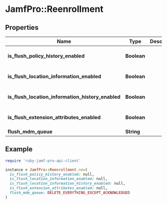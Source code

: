 # JamfPro::Reenrollment

## Properties

| Name | Type | Description | Notes |
| ---- | ---- | ----------- | ----- |
| **is_flush_policy_history_enabled** | **Boolean** |  | [optional][default to false] |
| **is_flush_location_information_enabled** | **Boolean** |  | [optional][default to false] |
| **is_flush_location_information_history_enabled** | **Boolean** |  | [optional][default to false] |
| **is_flush_extension_attributes_enabled** | **Boolean** |  | [optional][default to false] |
| **flush_mdm_queue** | **String** |  |  |

## Example

```ruby
require 'ruby-jamf-pro-api-client'

instance = JamfPro::Reenrollment.new(
  is_flush_policy_history_enabled: null,
  is_flush_location_information_enabled: null,
  is_flush_location_information_history_enabled: null,
  is_flush_extension_attributes_enabled: null,
  flush_mdm_queue: DELETE_EVERYTHING_EXCEPT_ACKNOWLEDGED
)
```

